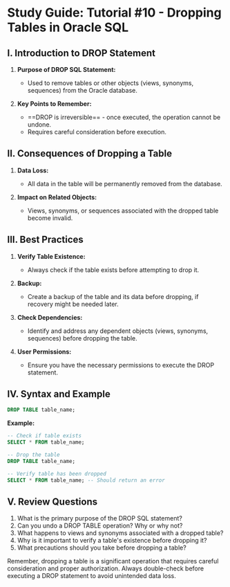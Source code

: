 # Study Guide: Tutorial #10 - Dropping Tables in Oracle SQL

## I. Introduction to DROP Statement

1. **Purpose of DROP SQL Statement:**
   - Used to remove tables or other objects (views, synonyms, sequences) from the Oracle database. 

2. **Key Points to Remember:**
   - ==DROP is irreversible== - once executed, the operation cannot be undone. 
   - Requires careful consideration before execution.

## II. Consequences of Dropping a Table

1. **Data Loss:**
   - All data in the table will be permanently removed from the database. 

2. **Impact on Related Objects:**
   - Views, synonyms, or sequences associated with the dropped table become invalid. 

## III. Best Practices

1. **Verify Table Existence:**
   - Always check if the table exists before attempting to drop it.

2. **Backup:**
   - Create a backup of the table and its data before dropping, if recovery might be needed later.

3. **Check Dependencies:**
   - Identify and address any dependent objects (views, synonyms, sequences) before dropping the table.

4. **User Permissions:**
   - Ensure you have the necessary permissions to execute the DROP statement.

## IV. Syntax and Example

```sql
DROP TABLE table_name;
```

**Example:**
```sql
-- Check if table exists
SELECT * FROM table_name;

-- Drop the table
DROP TABLE table_name;

-- Verify table has been dropped
SELECT * FROM table_name; -- Should return an error
```

## V. Review Questions

1. What is the primary purpose of the DROP SQL statement?
2. Can you undo a DROP TABLE operation? Why or why not?
3. What happens to views and synonyms associated with a dropped table?
4. Why is it important to verify a table's existence before dropping it?
5. What precautions should you take before dropping a table?

Remember, dropping a table is a significant operation that requires careful consideration and proper authorization. Always double-check before executing a DROP statement to avoid unintended data loss. 
